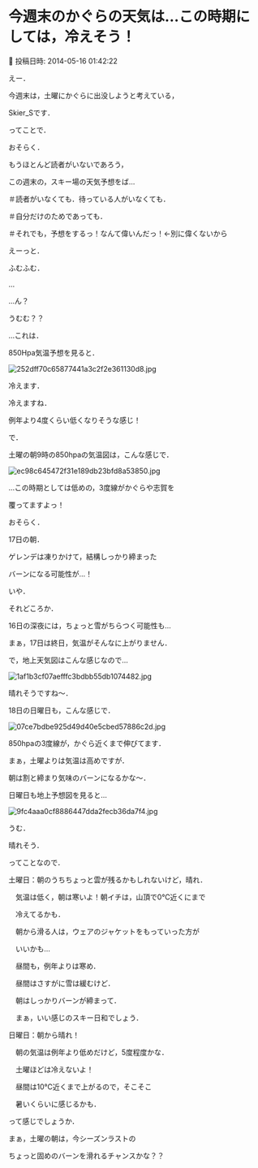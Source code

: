 # 今週末のかぐらの天気は…この時期にしては，冷えそう！

📅 投稿日時: 2014-05-16 01:42:22

えー．


今週末は，土曜にかぐらに出没しようと考えている，


Skier_Sです．





ってことで．


おそらく．


もうほとんど読者がいないであろう，


この週末の，スキー場の天気予想をば…


＃読者がいなくても．待っている人がいなくても．


＃自分だけのためであっても．


＃それでも，予想をするっ！なんて偉いんだっ！←別に偉くないから





えーっと．


ふむふむ．





…


…ん？


うむむ？？





…これは．


850Hpa気温予想を見ると．




![252dff70c65877441a3c2f2e361130d8.jpg](images/252dff70c65877441a3c2f2e361130d8.jpg)




冷えます．


冷えますね．


例年より4度くらい低くなりそうな感じ！





で．


土曜の朝9時の850hpaの気温図は，こんな感じで．




![ec98c645472f31e189db23bfd8a53850.jpg](images/ec98c645472f31e189db23bfd8a53850.jpg)




…この時期としては低めの，3度線がかぐらや志賀を


覆ってますよっ！





おそらく．


17日の朝．


ゲレンデは凍りかけて，結構しっかり締まった


バーンになる可能性が…！


いや．


それどころか．


16日の深夜には，ちょっと雪がちらつく可能性も…





まぁ，17日は終日，気温がそんなに上がりません．





で，地上天気図はこんな感じなので…




![1af1b3cf07aefffc3bdbb55db1074482.jpg](images/1af1b3cf07aefffc3bdbb55db1074482.jpg)




晴れそうですね～．





18日の日曜日も，こんな感じで．




![07ce7bdbe925d49d40e5cbed57886c2d.jpg](images/07ce7bdbe925d49d40e5cbed57886c2d.jpg)




850hpaの3度線が，かぐら近くまで伸びてます．


まぁ，土曜よりは気温は高めですが．


朝は割と締まり気味のバーンになるかな～．





日曜日も地上予想図を見ると…




![9fc4aaa0cf8886447dda2fecb36da7f4.jpg](images/9fc4aaa0cf8886447dda2fecb36da7f4.jpg)




うむ．


晴れそう．





ってことなので．





土曜日：朝のうちちょっと雲が残るかもしれないけど，晴れ．　


　気温は低く，朝は寒いよ！朝イチは，山頂で0℃近くにまで


　冷えてるかも．


　朝から滑る人は，ウェアのジャケットをもっていった方が


　いいかも…


　昼間も，例年よりは寒め．


　昼間はさすがに雪は緩むけど．


　朝はしっかりバーンが締まって．


　まぁ，いい感じのスキー日和でしょう．





日曜日：朝から晴れ！


　朝の気温は例年より低めだけど，5度程度かな．


　土曜ほどは冷えないよ！


　昼間は10℃近くまで上がるので，そこそこ


　暑いくらいに感じるかも．





って感じでしょうか．


まぁ，土曜の朝は，今シーズンラストの


ちょっと固めのバーンを滑れるチャンスかな？？
